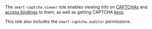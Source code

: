 The `smart-captcha.viewer` role enables viewing info on [CAPTCHAs](../../smartcaptcha/concepts/validation.md) and [access bindings](../../iam/concepts/access-control/index.md#access-bindings) to them, as well as getting CAPTCHA [keys](../../smartcaptcha/concepts/keys.md).

This role also includes the `smart-captcha.auditor` permissions.
